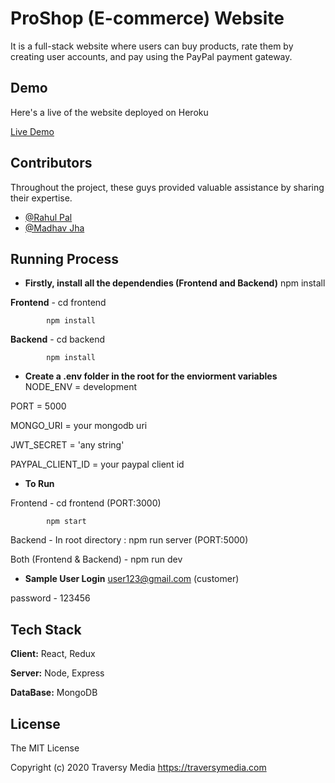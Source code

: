 
# ProShop (E-commerce) Website

It is a full-stack website where users can buy products, rate them by creating user accounts, and pay using the PayPal payment gateway.


## Demo

Here's a live of the website deployed on Heroku

[Live Demo](https://shobhitproshop.herokuapp.com/)


## Contributors

Throughout the project, these guys provided valuable assistance by sharing their expertise.

- [@Rahul Pal](https://github.com/thisisrahulpal)
- [@Madhav Jha](https://github.com/maddy3001)



## Running Process

- **Firstly, install all the dependendies (Frontend and Backend)**
npm install

**Frontend** - cd frontend

            npm install

**Backend** - cd backend

            npm install

- **Create a .env folder in the root for the enviorment variables**
NODE_ENV = development

PORT = 5000

MONGO_URI = your mongodb uri

JWT_SECRET = 'any string'

PAYPAL_CLIENT_ID = your paypal client id

- **To Run**

Frontend - cd frontend (PORT:3000)

            npm start
Backend - In root directory : npm run server (PORT:5000)

Both (Frontend & Backend) - npm run dev

- **Sample User Login**
user123@gmail.com (customer)

password - 123456





## Tech Stack

**Client:** React, Redux

**Server:** Node, Express

**DataBase:** MongoDB


## License

The MIT License

Copyright (c) 2020 Traversy Media https://traversymedia.com
